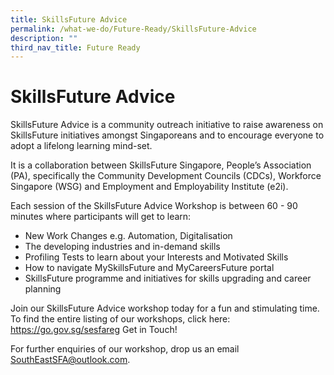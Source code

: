 ```yaml
---
title: SkillsFuture Advice
permalink: /what-we-do/Future-Ready/SkillsFuture-Advice
description: ""
third_nav_title: Future Ready
---
```

SkillsFuture Advice
====
SkillsFuture Advice is a community outreach initiative to raise awareness on SkillsFuture initiatives amongst Singaporeans and to encourage everyone to adopt a lifelong learning mind-set.
 
It is a collaboration between SkillsFuture Singapore, People’s Association (PA), specifically the Community Development Councils (CDCs), Workforce Singapore (WSG) and Employment and Employability Institute (e2i).
 
Each session of the SkillsFuture Advice Workshop is between 60 - 90 minutes where participants will get to learn:
* New Work Changes e.g. Automation, Digitalisation
* The developing industries and in-demand skills
* Profiling Tests to learn about your Interests and Motivated Skills
* How to navigate MySkillsFuture and MyCareersFuture portal
* SkillsFuture programme and initiatives for skills upgrading and career planning

Join our SkillsFuture Advice workshop today for a fun and stimulating time.
To find the entire listing of our workshops, click here: https://go.gov.sg/sesfareg 
Get in Touch!
 
For further enquiries of our workshop, drop us an email SouthEastSFA@outlook.com.